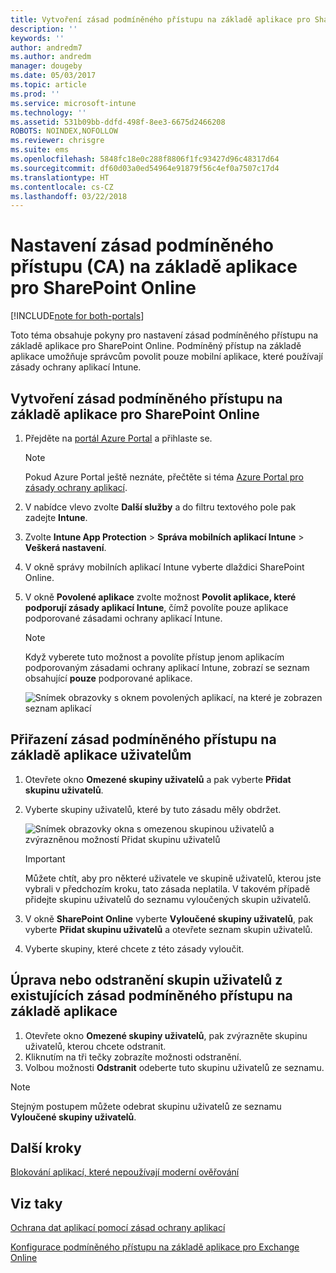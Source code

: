 ```yaml
---
title: Vytvoření zásad podmíněného přístupu na základě aplikace pro SharePoint Online
description: ''
keywords: ''
author: andredm7
ms.author: andredm
manager: dougeby
ms.date: 05/03/2017
ms.topic: article
ms.prod: ''
ms.service: microsoft-intune
ms.technology: ''
ms.assetid: 531b09bb-ddfd-498f-8ee3-6675d2466208
ROBOTS: NOINDEX,NOFOLLOW
ms.reviewer: chrisgre
ms.suite: ems
ms.openlocfilehash: 5848fc18e0c288f8806f1fc93427d96c48317d64
ms.sourcegitcommit: df60d03a0ed54964e91879f56c4ef0a7507c17d4
ms.translationtype: HT
ms.contentlocale: cs-CZ
ms.lasthandoff: 03/22/2018
---
```

# <a name="set-up-app-based-conditional-access-ca-policies-for-sharepoint-online"></a>Nastavení zásad podmíněného přístupu (CA) na základě aplikace pro SharePoint Online

[!INCLUDE[note for both-portals](../includes/note-for-both-portals.md)]

Toto téma obsahuje pokyny pro nastavení zásad podmíněného přístupu na základě aplikace pro SharePoint Online. Podmíněný přístup na základě aplikace umožňuje správcům povolit pouze mobilní aplikace, které používají zásady ochrany aplikací Intune.

## <a name="to-create-the-app-based-ca-policy-for-sharepoint-online"></a>Vytvoření zásad podmíněného přístupu na základě aplikace pro SharePoint Online

1. Přejděte na [portál Azure Portal](https://portal.azure.com) a přihlaste se.

    > [!NOTE]
    > Pokud Azure Portal ještě neznáte, přečtěte si téma [Azure Portal pro zásady ochrany aplikací](azure-portal-for-microsoft-intune-mam-policies.md).

2. V nabídce vlevo zvolte **Další služby** a do filtru textového pole pak zadejte **Intune**.

3. Zvolte **Intune App Protection** > **Správa mobilních aplikací Intune** > **Veškerá nastavení**.

4. V okně správy mobilních aplikací Intune vyberte dlaždici SharePoint Online.

5. V okně **Povolené aplikace** zvolte možnost **Povolit aplikace, které podporují zásady aplikací Intune**, čímž povolíte pouze aplikace podporované zásadami ochrany aplikací Intune.

    > [!NOTE] 
    > Když vyberete tuto možnost a povolíte přístup jenom aplikacím podporovaným zásadami ochrany aplikací Intune, zobrazí se seznam obsahující **pouze** podporované aplikace.

    ![Snímek obrazovky s oknem povolených aplikací, na které je zobrazen seznam aplikací](../media/mam-ca-spo-allowed-apps.png)

## <a name="to-assign-app-based-ca-policies-to-your-users"></a>Přiřazení zásad podmíněného přístupu na základě aplikace uživatelům

1. Otevřete okno **Omezené skupiny uživatelů** a pak vyberte **Přidat skupinu uživatelů**.

2. Vyberte skupiny uživatelů, které by tuto zásadu měly obdržet.

    ![Snímek obrazovky okna s omezenou skupinou uživatelů a zvýrazněnou možností Přidat skupinu uživatelů](../media/mam-ca-spo-restricted-groups.png)

    > [!IMPORTANT] 
    > Můžete chtít, aby pro některé uživatele ve skupině uživatelů, kterou jste vybrali v předchozím kroku, tato zásada neplatila. V takovém případě přidejte skupinu uživatelů do seznamu vyloučených skupin uživatelů. 

3. V okně **SharePoint Online** vyberte **Vyloučené skupiny uživatelů**, pak vyberte **Přidat skupinu uživatelů** a otevřete seznam skupin uživatelů.

4. Vyberte skupiny, které chcete z této zásady vyloučit.  

## <a name="to-modify-or-delete-user-groups-from-an-existing-app-based-ca-policy"></a>Úprava nebo odstranění skupin uživatelů z existujících zásad podmíněného přístupu na základě aplikace

1. Otevřete okno **Omezené skupiny uživatelů**, pak zvýrazněte skupinu uživatelů, kterou chcete odstranit.
2. Kliknutím na tři tečky zobrazíte možnosti odstranění.
3. Volbou možnosti **Odstranit** odeberte tuto skupinu uživatelů ze seznamu.

> [!NOTE] 
> Stejným postupem můžete odebrat skupinu uživatelů ze seznamu **Vyloučené skupiny uživatelů**.

## <a name="next-steps"></a>Další kroky

[Blokování aplikací, které nepoužívají moderní ověřování](block-apps-with-no-modern-authentication.md)

## <a name="see-also"></a>Viz taky

[Ochrana dat aplikací pomocí zásad ochrany aplikací](protect-app-data-using-mobile-app-management-policies-with-microsoft-intune.md)

[Konfigurace podmíněného přístupu na základě aplikace pro Exchange Online](mam-ca-for-exchange-online.md)
